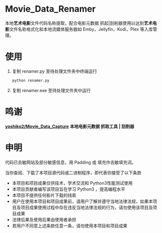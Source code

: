 # Movie_Data_Renamer

本地**艺术电影**文件代码名称提取，配合电影元数据 抓起|刮削器使用以达到**艺术电影**文件名称格式化和本地流媒体服务器如 Emby，Jellyfin，Kodi，Plex 等入库管理。

# 使用

1. 复制 renamer.py 至待处理文件夹中终端运行

   ```bash
   python renamer.py
   ```
2. 复制 renamer.exe 至待处理文件夹中运行

# 鸣谢

[**yoshiko2/Movie_Data_Capture**](https://github.com/yoshiko2/Movie_Data_Capture) **本地电影元数据 抓取工具 | 刮削器**

# 申明

代码已去敏网站及部分敏感信息，用 Padding 或 填充作去敏填充词。

当你查阅、下载了本项目源代码或二进制程序，即代表你接受了以下条款

* 本项目和项目成果仅供技术，学术交流和 Python3性能测试使用
* 本项目贡献者编写该项目旨在学习 Python3 ，提高编程水平
* 本项目不提供任何影片下载的线索
* 用户在使用本项目和项目成果前，请用户了解并遵守当地法律法规，如果本项目及项目成果使用过程中存在违反当地法律法规的行为，请勿使用该项目及项目成果
* 法律后果及使用后果由使用者承担
* 若用户不同意上述条款任意一条，请勿使用本项目和项目成果
